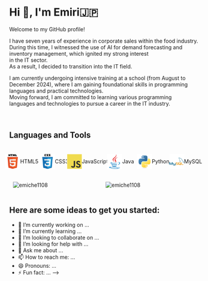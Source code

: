 # Hi 👋, I'm Emiri🇯🇵

Welcome to my GitHub profile!

I have seven years of experience in corporate sales within the food industry.  
During this time, I witnessed the use of AI for demand forecasting and inventory management, which ignited my strong interest  
in the IT sector.  
As a result, I decided to transition into the IT field.  

I am currently undergoing intensive training at a school (from August to December 2024),  where I am gaining foundational skills in programming languages and practical technologies.    
Moving forward, I am committed to learning various programming languages and technologies to pursue a career in the IT industry.  
<br>
<br>


## Languages and Tools
<div style="display: flex; justify-content: space-between;">
  <div style="width: 80px; height: 80px; display: flex; justify-content: center; align-items: center; margin-right: 20px;">
    <img src="https://raw.githubusercontent.com/devicons/devicon/master/icons/html5/html5-original-wordmark.svg" width="40" height="40" />
    HTML5
  </div>
  <div style="width: 80px; height: 80px; display: flex; justify-content: center; align-items: center; margin-right: 20px;">
    <img src="https://raw.githubusercontent.com/devicons/devicon/master/icons/css3/css3-original-wordmark.svg" width="40" height="40" />
    CSS3
  </div>
  <div style="width: 80px; height: 80px; display: flex; justify-content: center; align-items: center; margin-right: 20px;">
    <img src="https://raw.githubusercontent.com/devicons/devicon/master/icons/javascript/javascript-original.svg" width="40" height="40" />
    JavaScript
  </div>
  <div style="width: 80px; height: 80px; display: flex; justify-content: center; align-items: center; margin-right: 20px;">
    <img src="https://raw.githubusercontent.com/devicons/devicon/master/icons/java/java-original.svg" width="40" height="40" />
    Java
  </div>
  <div style="width: 80px; height: 80px; display: flex; justify-content: center; align-items: center; margin-right: 20px;">
    <img src="https://raw.githubusercontent.com/devicons/devicon/master/icons/python/python-original.svg" width="40" height="40" />
    Python
  </div>
  <div style="width: 80px; height: 80px; display: flex; justify-content: center; align-items: center;">
    <img src="https://raw.githubusercontent.com/devicons/devicon/master/icons/mysql/mysql-original-wordmark.svg" width="40" height="40" />
    MySQL
  </div>
</div>


<p><img align="right" width="49%" 
     src="https://github-readme-stats.vercel.app/api?username=emiche1108&show_icons=true&locale=en" alt="emiche1108" /></p>
     
<p><img align="right" width="49%" 
        src="https://github-readme-stats.vercel.app/api/top-langs?username=emiche1108&show_icons=true&locale=en&layout=compact" alt="emiche1108" /></p>
<br>
<br>


## Here are some ideas to get you started:
- 🔭 I’m currently working on ...
- 🌱 I’m currently learning ...
- 👯 I’m looking to collaborate on ...
- 🤔 I’m looking for help with ...
- 💬 Ask me about ...
- 📫 How to reach me: ...
- 😄 Pronouns: ...
- ⚡ Fun fact: ...
-->

  
